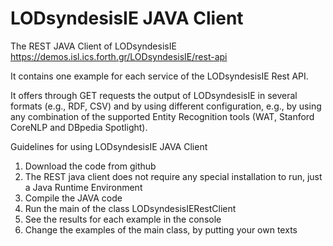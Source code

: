 # LODsyndesisIE JAVA Client
The REST JAVA Client of LODsyndesisIE https://demos.isl.ics.forth.gr/LODsyndesisIE/rest-api

It contains one example for each service of the LODsyndesisIE Rest API.

It offers through GET requests the output of LODsyndesisIE in several formats (e.g., RDF, CSV) and by using different configuration, e.g., by using any combination of the supported Entity Recognition tools (WAT, Stanford CoreNLP and DBpedia Spotlight). 

Guidelines for using LODsyndesisIE JAVA Client

1. Download the code from github
2. The REST java client does not require any special installation to run, just a Java Runtime Environment
3. Compile the JAVA code
4. Run the main of the class LODsyndesisIERestClient
5. See the results for each example in the console
6. Change the examples of the main class, by putting your own texts






